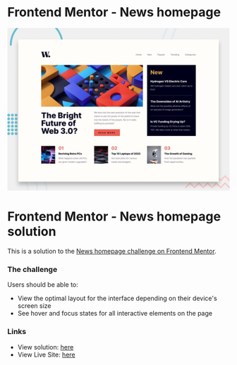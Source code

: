 # Frontend Mentor - News homepage

![Design preview for the News homepage coding challenge](./design/desktop-preview.jpg)

# Frontend Mentor - News homepage solution

This is a solution to the [News homepage challenge on Frontend Mentor](https://www.frontendmentor.io/challenges/news-homepage-H6SWTa1MFl).

### The challenge

Users should be able to:

- View the optimal layout for the interface depending on their device's screen size
- See hover and focus states for all interactive elements on the page

### Links

- View solution: [here](https://your-solution-url.com)
- View Live Site: [here](https://your-live-site-url.com)
